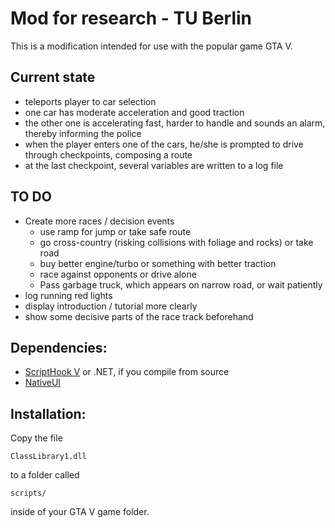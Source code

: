 # Mod for research - TU Berlin

This is a modification intended for use with the popular game GTA V.

## Current state

* teleports player to car selection
* one car has moderate acceleration and good traction
* the other one is accelerating fast, harder to handle and sounds an alarm, thereby informing the police
* when the player enters one of the cars, he/she is prompted to drive through checkpoints, composing a route
* at the last checkpoint, several variables are written to a log file

## TO DO

* Create more races / decision events
   *    use ramp for jump or take safe route
   *    go cross-country (risking collisions with foliage and rocks) or take road
   *    buy better engine/turbo or something with better traction
   *    race against opponents or drive alone
   *    Pass garbage truck, which appears on narrow road, or wait patiently
* log running red lights
* display introduction / tutorial more clearly
* show some decisive parts of the race track beforehand

## Dependencies:
* [ScriptHook V] or .NET, if you compile from source
* [NativeUI]

## Installation:
Copy the file
```
ClassLibrary1.dll
```
to a folder called
```
scripts/
```
inside of your GTA V game folder.

   [scripthook v]: <http://www.dev-c.com/gtav/scripthookv/>
   [nativeui]: <https://github.com/Guad/NativeUI>

